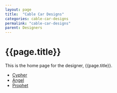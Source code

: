 ```yaml
---
layout: page
title:  "Cable Car Designs"
categories: cable-car-designs
permalink: "cable-car-designs"
parent: Designers
---
```

# {{page.title}}

This is the home page for the designer, {{page.title}}.

- [Cypher](/cable-car-designs/cypher)
- [Angel](/cable-car-designs/angel)
- [Prophet](/cable-car-designs/prophet)

